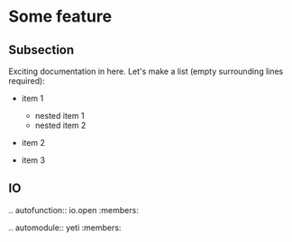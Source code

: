 # Some feature

## Subsection

Exciting documentation in here.
Let's make a list (empty surrounding lines required):

- item 1

  - nested item 1
  - nested item 2

- item 2
- item 3

## IO
.. autofunction:: io.open
    :members:

.. automodule:: yeti
    :members:
